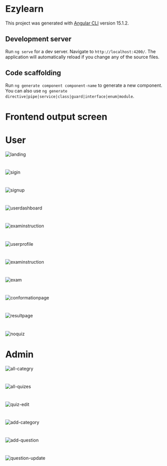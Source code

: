# Ezylearn

This project was generated with [Angular CLI](https://github.com/angular/angular-cli) version 15.1.2.

## Development server

Run `ng serve` for a dev server. Navigate to `http://localhost:4200/`. The application will automatically reload if you change any of the source files.

## Code scaffolding

Run `ng generate component component-name` to generate a new component. You can also use `ng generate directive|pipe|service|class|guard|interface|enum|module`.

# Frontend output screen
   # User
![landing](https://user-images.githubusercontent.com/85428232/224103350-7f4ae285-207e-47e4-a671-c94485f60d1a.png)
#
![sigin](https://user-images.githubusercontent.com/85428232/224103665-62eed78b-7959-4720-b63c-21a22e6f82e7.png)
#
![signup](https://user-images.githubusercontent.com/85428232/224103848-db2e8137-d412-4696-ba67-52122b65ab53.png)
#
![userdashboard](https://user-images.githubusercontent.com/85428232/224103940-c9626662-426d-4d65-ab0c-3152fe99c0a6.png)
#
![examinstruction](https://user-images.githubusercontent.com/85428232/224104015-cdda7340-c21c-4182-8507-e367edf2cfb6.png)
#
![userprofile](https://user-images.githubusercontent.com/85428232/224104079-a216f08b-37ee-4f99-9548-2528ed8a3e05.png)
#
![examinstruction](https://user-images.githubusercontent.com/85428232/224104149-8568bf3d-a311-4b9c-b26b-043b07f00cd3.png)
#
![exam](https://user-images.githubusercontent.com/85428232/224104261-31e33b85-c54f-4d36-8bc6-042078c1d734.png)
#
![conformationpage](https://user-images.githubusercontent.com/85428232/224104308-c6d3af68-ad78-486f-bdce-23827fc21738.png)
#
![resultpage](https://user-images.githubusercontent.com/85428232/224104508-988b8b07-e9f9-4ac3-b1a2-c95bcaccdef8.png)
#
![noquiz](https://user-images.githubusercontent.com/85428232/224104545-bd62f2cd-92f6-4a70-b09c-a59765f48e91.png)
#
# Admin
![all-categry](https://user-images.githubusercontent.com/85428232/224104904-d8e76e6c-92da-49cb-8edd-148a57118346.png)
#
![all-quizes](https://user-images.githubusercontent.com/85428232/224104949-c50a21ba-6e1c-4940-adb9-b2ce5ea2ecd5.png)
#
![quiz-edit](https://user-images.githubusercontent.com/85428232/224105004-6c6888d8-6d30-41b2-bb24-d9bee771bea5.png)
#
![add-category](https://user-images.githubusercontent.com/85428232/224105045-1676f01f-87db-41e5-89bd-a6f71cdc1b2a.png)
#
![add-question](https://user-images.githubusercontent.com/85428232/224105074-c3dda477-83d1-4f9c-80ca-2e90a0446ee9.png)
#
![question-update](https://user-images.githubusercontent.com/85428232/224105130-11a87535-507b-4ae3-9b5b-980bcb8b7d13.png)
